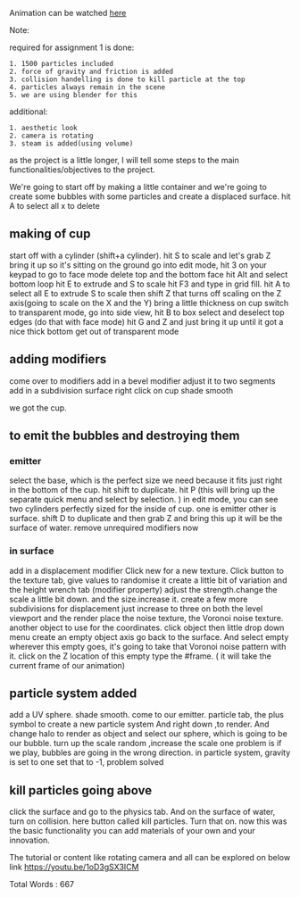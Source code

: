 Animation can be watched [here](https://www.instagram.com/reel/CqCVc5-NIFn/?utm_source=ig_web_copy_link)

Note:

required for assignment 1 is done:

	1. 1500 particles included
	2. force of gravity and friction is added
	3. collision handelling is done to kill particle at the top
	4. particles always remain in the scene
 	5. we are using blender for this
  
additional:

	1. aesthetic look
	2. camera is rotating
	3. steam is added(using volume)
 
as the project is a little longer, I will tell some steps to the main functionalities/objectives to the project. 

We're going to start off by making a little container and we're going to create some bubbles with some particles and create a displaced surface. 
hit A to select all x to delete

## making of cup
start off with a cylinder (shift+a cylinder). 
hit S to scale and let's grab Z bring it up so it's sitting on the ground 
go into edit mode, hit 3 on your keypad to go to face mode 
delete top and the bottom face 
hit Alt and select bottom loop 
hit E to extrude and S to scale 
hit F3 and type in grid fill. 
hit A to select all 
E to extrude 
S to scale then shift Z that turns off scaling on the Z axis(going to scale on the X and the Y)
bring a little thickness on cup 
switch to transparent mode, go into side view, hit B to box select and deselect top edges (do that with face mode)
hit G and Z and just bring it up until it got a nice thick bottom 
get out of transparent mode

## adding modifiers

come over to modifiers 
add in a bevel modifier 
adjust it to two segments 
add in a subdivision surface 
right click on cup shade smooth 

we got the cup. 

## to emit the bubbles and destroying them

### emitter

select the base, which is the perfect size we need because it fits just right in the bottom of the cup.
hit shift to duplicate. 
hit P (this will bring up the separate quick menu and select by selection. )
in edit mode, you can see two cylinders perfectly sized for the inside of cup. one is emitter other is surface. 
shift D to duplicate and then grab Z and bring this up 
it will be the surface of water. 
remove unrequired modifiers now

### in surface

add in a displacement modifier 
Click new for a new texture. 
Click button to the texture tab, 
give values to randomise it
create a little bit of variation and the height 
wrench tab (modifier property) adjust the strength.change the scale a little bit down. and the size.increase it.
create a few more subdivisions for displacement 
just increase to three on both the level viewport and the render
place the noise texture, the Voronoi noise texture. 
another object to use for the coordinates. 
click object then little drop down menu
create an empty object axis 
go back to the surface. And select empty 
wherever this empty goes, it's going to take that Voronoi noise pattern with it. 
click on the Z location of this empty 
type the #frame. ( it will take the current frame of our animation)

## particle system added

add a UV sphere. shade smooth.
come to our emitter. particle tab, the plus symbol to create a new particle system And right down ,to render. 
And change halo to render as object and select our sphere, which is going to be our bubble.
turn up the scale random ,increase the scale
one problem is if we play, bubbles are going in the wrong direction.
in particle system, gravity is set to one 
set that to -1,
problem solved

## kill particles going above

click the surface and go to the physics tab. And on the surface of water, turn on collision. 
here button called kill particles. Turn that on.
now this was the basic functionality you can add materials of your own and your innovation.

The tutorial or content like rotating camera and all can be explored on below link
https://youtu.be/1oD3gSX3ICM

Total Words : 667
